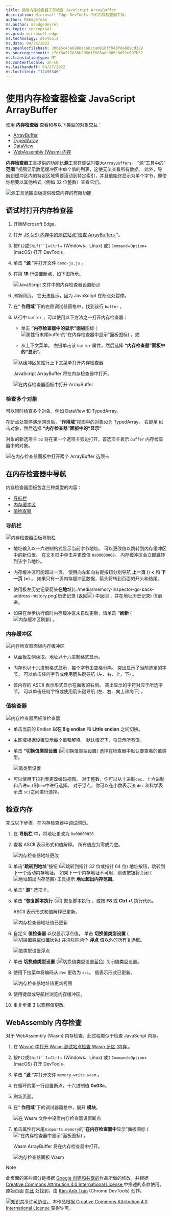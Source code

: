 ```yaml
---
title: 使用内存检查器工具检查 JavaScript ArrayBuffer
description: Microsoft Edge DevTools 中的内存检查器工具。
author: MSEdgeTeam
ms.author: msedgedevrel
ms.topic: conceptual
ms.prod: microsoft-edge
ms.technology: devtools
ms.date: 04/26/2022
ms.openlocfilehash: 39be5c43e6988aca8ccad816ff948fda889cd329
ms.sourcegitcommit: c7df8a572838b2d6df5503adc386c6d52e007b52
ms.translationtype: MT
ms.contentlocale: zh-CN
ms.lasthandoff: 04/27/2022
ms.locfileid: "12495346"
---
```

<!-- Copyright Kim-Anh Tran

   Licensed under the Apache License, Version 2.0 (the "License");
   you may not use this file except in compliance with the License.
   You may obtain a copy of the License at

       https://www.apache.org/licenses/LICENSE-2.0

   Unless required by applicable law or agreed to in writing, software
   distributed under the License is distributed on an "AS IS" BASIS,
   WITHOUT WARRANTIES OR CONDITIONS OF ANY KIND, either express or implied.
   See the License for the specific language governing permissions and
   limitations under the License.  -->

# <a name="inspect-a-javascript-arraybuffer-using-memory-inspector"></a>使用内存检查器检查 JavaScript ArrayBuffer

使用 **内存检查器** 查看和与以下类型的对象交互：

* [ArrayBuffer](https://developer.mozilla.org/docs/web/javascript/reference/global_objects/arraybuffer)
* [TypedArray](https://developer.mozilla.org/docs/Web/JavaScript/Reference/Global_Objects/TypedArray)
* [DataView](https://developer.mozilla.org/docs/Web/JavaScript/Reference/Global_Objects/DataView)
* [WebAssembly (Wasm) 内存](https://developer.mozilla.org/docs/Web/JavaScript/Reference/Global_Objects/WebAssembly/Memory)

**内存检查器**工具提供的功能比**源**工具在调试时要大`ArrayBuffers`。 “源”工具中的“ **范围** ”视图显示数组缓冲区中单个值的列表，这使无法查看所有数据。 此外，导航到缓冲区内的特定区域需要滚动到特定索引，并且值始终显示为单个字节，即使你想要以其他格式（例如 32 位整数）查看它们。

![源工具范围面板提供检查内存的有限功能](../media/memory-inspector-sources-scope-limited-ability.png)


<!-- ====================================================================== -->
## <a name="open-memory-inspector-while-debugging"></a>调试时打开内存检查器

1. 开始Microsoft Edge。

1. 打开 [JS (JS) 内存中的测试站点“检查 ArrayBuffers ](http://memory-inspector.glitch.me/demo-js.html)”。 <!-- To do item: copy to Microsoft Repo and reference there -->

1. 按`F12`或`Shift``I`+`Ctrl`+ (Windows、Linux) 或`I` `Command`+`Option`+ (macOS) 打开 DevTools。

1. 单击 **“源** ”并打开文件 `demo-js.js` 。

1. 在第 **18** 行设置断点，如下图所示。

    ![JavaScript 文件中的内存检查器设置断点](../media/memory-inspector-set-breakpoint.png)

1. 刷新网页。 它无法显示，因为 JavaScript 在断点处暂停。

1. 在“ **作用域**”下的右侧调试器窗格中，找到该行 `buffer` 。

1. 从行中 `buffer` ，可以使用以下方法之一打开内存检查器：

    * 单击 **“内存检查器中的显示”面板**图标 (![属性行末尾`buffer`的“在内存检查器中显示”面板图标](../media/memory-inspector-open-from-buffer-icon.png)) ，或
 
    * 从上下文菜单。 右键单击该 `buffer` 属性，然后选择 **“内存检查器”面板中的“显示**”。

    ![从缓冲区属性行上下文菜单打开内存检查器](../media/memory-inspector-open-from-buffer.png)

    JavaScript ArrayBuffer 将在内存检查器中打开。

    ![在内存检查器面板中打开 ArrayBuffer](../media/memory-inspector-panel.png)

### <a name="inspect-multiple-objects"></a>检查多个对象

可以同时检查多个对象，例如 DataView 和 TypedArray。

在断点处暂停演示网页后，“**作用域**”视图中的对象`b2`为 TypedArray。 右键单 `b2` 击对象，然后选择 **“内存检查器”面板中的“显示”**

对象的新选项卡 `b2` 将在第一个选项卡旁边打开，该选项卡表示 `buffer` 内存检查器中的对象。

![在内存检查器面板中打开两个 ArrayBuffer 选项卡](../media/memory-inspector-panel-two.png)

<!-- ====================================================================== -->
## <a name="navigating-in-memory-inspector"></a>在内存检查器中导航

内存检查器面板包含三种类型的内容：

* [导航栏](#navigation-bar)
* [内存缓冲区](#memory-buffer)
* [值检查器](#value-inspector)

### <a name="navigation-bar"></a>导航栏

![内存检查器面板导航栏](../media/memory-inspector-panel-navigation-bar.png)
 
* 地址输入以十六进制格式显示当前字节地址。 可以更改值以跳转到内存缓冲区中的新位置。 在文本框中单击并更改值 `0x00000008`。 内存缓冲区会立即跳转到该字节地址。

* 内存缓冲区可能超过一页。 使用向左和向右键按钮分别导航 **上一页** () **<** 和 **下一页** (**>**) 。 如果只有一页内存缓冲区数据，箭头将转到页面的开头和结尾。

* 使用极左历史记录箭头**在地址**](../media/memory-inspector-go-back-address-history.png)历史记录 (返回![) 中返回 **，并在地址**](../media/memory-inspector-go-forward-address-history.png)历史记录)  (![前进。

* 如果在单步执行值时内存缓冲区未自动更新，请单击 **“刷新** (![内存缓冲区刷新](../media/memory-inspector-refresh.png)) 。

### <a name="memory-buffer"></a>内存缓冲区

![内存检查器面板内存缓冲区](../media/memory-inspector-panel-memory-buffer.png)
 
* 从面板左侧读取，地址以十六进制格式显示。

* 内存也以十六进制格式显示，每个字节由空格分隔。 突出显示了当前选定的字节。 可以单击任何字节或使用箭头键导航 (左、右、上、下) 。

* 该内存的 ASCII 表示形式显示在面板的右侧。 突出显示的字符对应于所选字节。 可以单击任何字符或使用箭头键导航 (左、右、向上和向下) 。

### <a name="value-inspector"></a>值检查器

![内存检查器面板值检查器](../media/memory-inspector-panel-value-inspector.png)
 
* 单击当前的 Endian **以在 Big endian** 和 **Little endian** 之间切换。

* 主区域根据设置显示每个值和解释。 默认情况下，将显示所有值。

* 单击 **“切换值类型设置** (![切换值类型设置](../media/memory-inspector-value-type-settings-toggle.png)) 选择在检查器中默认要查看的值类型。

    ![值类型设置](../media/memory-inspector-panel-value-type-settings.png)

* 可以使用下拉列表更改编码视图。 对于整数，你可以从十进制`dec`、十六进制和八进`oct`制`hex`中进行选择。 对于浮点，你可以在小数表示法 `dec` 和科学表示法 `sci`之间进行选择。


<!-- ====================================================================== -->
## <a name="inspecting-memory"></a>检查内存

完成以下步骤，在内存检查器中调试网页。

1. 在 **导航栏** 中，将地址更改为 `0x00000028`.

1. 查看 ASCII 表示形式和值解释。 所有值应为零或为空。

    ![内存检查器地址更改](../media/memory-inspector-address-change.png)

1. 单击“**跳转到地址**”按钮 (![跳转到**指针 32 位**或**指针 64 位**) 地址按钮](../media/memory-inspector-jump-to-address.png)，跳转到下一个活动内存地址。 如果下一个内存地址不可用，则该按钮将关闭 (![地址超出内存范围](../media/memory-inspector-address-out-of-range.png)) 工具提示 **地址超出内存范围**。

1. 单击“ **源”** 选项卡。

1. 单击 **“恢复脚本执行** (![) 恢复脚本执行](../media/memory-inspector-resume-script-execution.png) ，或按 **F8** 或 **Ctrl +\\** 执行代码。

    ASCII 表示形式和值解释已更新。
    
    ![内存检查器地址值已更新](../media/memory-inspector-address-values-updated.png)

1. 自定义 **值检查器** 以仅显示浮点值。 单击 **切换值类型设置** (![切换值类型设置灰色](../media/memory-inspector-value-type-settings-toggle.png)) 并清除除两个 **浮点** 值以外的所有复选框。
    
    ![值类型设置浮点](../media/memory-inspector-panel-value-type-settings-float.png)

1. 单击 **切换值类型设置** (![切换值类型设置蓝色](../media/memory-inspector-value-type-settings-toggle-back.png)) 关闭值类型设置。

1. 使用下拉菜单将编码从 `dec` 更改为 `sci`。 值表示形式已更新。
    
    ![内存检查器地址值更新视图](../media/memory-inspector-address-values-updated-sci.png)
    
1. 使用键盘或导航栏浏览内存缓冲区。

1. 重复步骤 **3** 以观察值更改。


<!-- ====================================================================== -->
## <a name="webassembly-memory-inspection"></a>WebAssembly 内存检查

对于 WebAssembly (Wasm) 内存检查，此过程类似于检查 JavaScript 内存。

1. 在 [Wasm) 中打开 Wasm 测试站点检查 Wasm 记忆 (内存 ](http://memory-inspector.glitch.me/demo-wasm.html)。 <!-- To do item: copy to Microsoft Repo and reference there -->

1. 按`F12`或`Shift``I`+`Ctrl`+ (Windows、Linux) 或`I` `Command`+`Option`+ (macOS) 打开 DevTools。

1. 单击 **“源** ”并打开文件 `memory-write.wasm` 。

1. 在循环的第一行设置断点，十六进制值 **0x03c**。

1. 刷新页面。

1. 在“ **作用域**”下的调试器窗格中，展开 **模块**。

    ![在 Wasm 文件中设置内存检查器设置断点](../media/memory-inspector-wasm-breakpoint.png)

1. 单击属性行末尾`$imports.memory`的“**在内存检查器中**显示”面板图标 (![“在内存检查器中显示”面板图标](../media/memory-inspector-open-from-buffer-icon.png)) 。 

    Wasm ArrayBuffer 将在内存检查器中打开。
    
    ![内存检查器面板 Wasm](../media/memory-inspector-panel-wasm.png)


<!-- ====================================================================== -->
> [!NOTE]
> 此页面的某些部分是根据 [Google 创建和共享的](https://developers.google.com/terms/site-policies)作品所做的修改，并根据[ Creative Commons Attribution 4.0 International License ](https://creativecommons.org/licenses/by/4.0)中描述的条款使用。
> 原始页面 [在此](https://developer.chrome.com/docs/devtools/memory-inspector/) 处找到，由 [Kim-Anh Tran](https://developer.chrome.com/authors/kimanh/) (Chrome DevTools) 创作。

[![知识共享许可协议。](https://i.creativecommons.org/l/by/4.0/88x31.png)](https://creativecommons.org/licenses/by/4.0)
本作品根据[ Creative Commons Attribution 4.0 International License ](https://creativecommons.org/licenses/by/4.0)获得许可。
